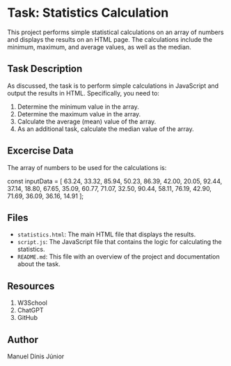 # Task: Statistics Calculation

This project performs simple statistical calculations on an array of numbers and displays the results on an HTML page. The calculations include the minimum, maximum, and average values, as well as the median.

## Task Description

As discussed, the task is to perform simple calculations in JavaScript and output the results in HTML. Specifically, you need to:

1. Determine the minimum value in the array.
2. Determine the maximum value in the array.
3. Calculate the average (mean) value of the array.
4. As an additional task, calculate the median value of the array.

## Excercise Data

The array of numbers to be used for the calculations is:

const inputData = [
    63.24, 33.32, 85.94, 50.23, 86.39, 42.00, 20.05, 92.44, 37.14, 18.80,
    67.65, 35.09, 60.77, 71.07, 32.50, 90.44, 58.11, 76.19, 42.90, 71.69,
    36.09, 36.16, 14.91
];

## Files

- `statistics.html`: The main HTML file that displays the results.
- `script.js`: The JavaScript file that contains the logic for calculating the statistics.
- `README.md`: This file with an overview of the project and documentation about the task.

## Resources

1. W3School
2. ChatGPT
3. GitHub

## Author

Manuel Dinis Júnior
